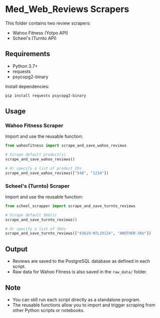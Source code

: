 # Med_Web_Reviews Scrapers

This folder contains two review scrapers:
- Wahoo Fitness (Yotpo API)
- Scheel's (Turnto API)

## Requirements

- Python 3.7+
- requests
- psycopg2-binary

Install dependencies:

```bash
pip install requests psycopg2-binary
```

## Usage

### Wahoo Fitness Scraper

Import and use the reusable function:

```python
from wahoofitness import scrape_and_save_wahoo_reviews

# Scrape default product(s)
scrape_and_save_wahoo_reviews()

# Or specify a list of product IDs
scrape_and_save_wahoo_reviews(["548", "1234"])
```

### Scheel's (Turnto) Scraper

Import and use the reusable function:

```python
from scheel_scrapper import scrape_and_save_turnto_reviews

# Scrape default SKU(s)
scrape_and_save_turnto_reviews()

# Or specify a list of SKUs
scrape_and_save_turnto_reviews(["43619-NTL19124", "ANOTHER-SKU"])
```

## Output

- Reviews are saved to the PostgreSQL database as defined in each script.
- Raw data for Wahoo Fitness is also saved in the `raw_data/` folder.

## Note

- You can still run each script directly as a standalone program.
- The reusable functions allow you to import and trigger scraping from other Python scripts or notebooks.
